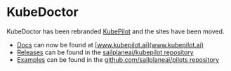 # KubeDoctor

KubeDoctor has been rebranded [KubePilot](www.kubepilot.ai) and the sites have been moved.

* [Docs](www.kubepilot.ai) can now be found at [www.kubepilot.ai](www.kubepilot.ai)
* [Releases](https://github.com/sailplaneai/kubepilot/releases) can be found in the [sailplaneai/kubepilot repository](https://github.com/sailplaneai/kubepilot/releases)
* [Examples](https://github.com/sailplaneai/pilots) can be found in the [github.com/sailplaneai/pilots repository](https://github.com/sailplaneai/pilots)
